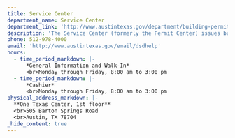 ```yaml
---
title: Service Center
department_name: Service Center
department_link: 'http://www.austintexas.gov/department/building-permits'
description: 'The Service Center (formerly the Permit Center) issues building and applicable trade (building, plumbing, electrical, mechanical, irrigation) permits, provides permit payment services, and registers licensed contractors (electrical, mechanical, plumbing, and irrigation) to perform work.'
phone: 512-978-4000
email: 'http://www.austintexas.gov/email/dsdhelp'
hours:
  - time_period_markdown: |-
      *General Information and Walk-In*
      <br>Monday through Friday, 8:00 am to 3:00 pm
  - time_period_markdown: |-
      *Cashier*
      <br>Monday through Friday, 8:00 am to 3:00 pm
physical_address_markdown: |-
  **One Texas Center, 1st floor**
  <br>505 Barton Springs Road​
  <br>Austin, TX 78704
_hide_content: true
---
```



